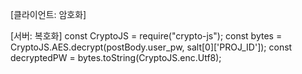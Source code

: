 [클라이언트: 암호화]
<!-- CryptoJS v3.1.2 -->
<script src="libs/CryptoJSv3.1.2/rollups/aes.js"></script>
<script src="libs/CryptoJSv3.1.2/components/aes.js"></script>
<script src="libs/CryptoJSv3.1.2/rollups/sha256.js"></script>
<script src="libs/CryptoJSv3.1.2/components/sha256.js"></script>
<script>
    CryptoJS.AES.encrypt('암호화하고자 하는 string', 'salt key').toString()
</script>

[서버: 복호화]
const CryptoJS = require("crypto-js");
const bytes = CryptoJS.AES.decrypt(postBody.user_pw, salt[0]['PROJ_ID']);
const decryptedPW = bytes.toString(CryptoJS.enc.Utf8);